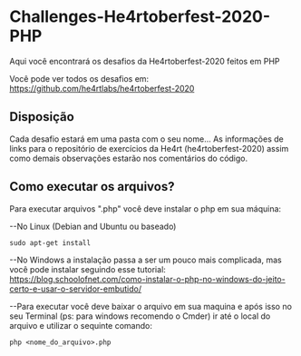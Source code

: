 # Challenges-He4rtoberfest-2020-PHP
Aqui você encontrará os desafios da He4rtoberfest-2020 feitos em PHP

Você pode ver todos os desafios em: https://github.com/he4rtlabs/he4rtoberfest-2020

## Disposição
Cada desafio estará em uma pasta com o seu nome... As informações de links para o repositório de exercícios da He4rt (he4rtoberfest-2020) assim como demais observações estarão nos comentários do código.

## Como executar os arquivos?
Para executar arquivos ".php" você deve instalar o php em sua máquina:

--No Linux (Debian and Ubuntu ou baseado)
````
sudo apt-get install 
````

--No Windows a instalação passa a ser um pouco mais complicada, mas você pode instalar seguindo esse tutorial:
https://blog.schoolofnet.com/como-instalar-o-php-no-windows-do-jeito-certo-e-usar-o-servidor-embutido/


--Para executar você deve baixar o arquivo em sua maquina e após isso no seu Terminal (ps: para windows recomendo o Cmder) ir até o local do arquivo e utilizar o sequinte comando:
````
php <nome_do_arquivo>.php
````